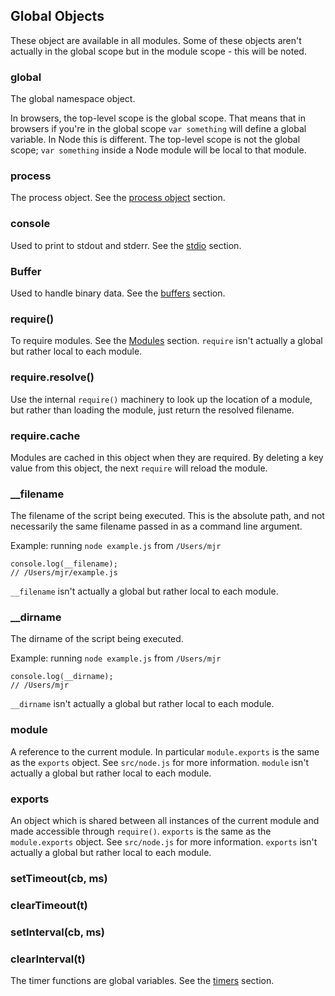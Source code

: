 ## Global Objects

These object are available in all modules. Some of these objects aren't
actually in the global scope but in the module scope - this will be noted.

### global

The global namespace object.

In browsers, the top-level scope is the global scope. That means that in
browsers if you're in the global scope `var something` will define a global
variable. In Node this is different. The top-level scope is not the global
scope; `var something` inside a Node module will be local to that module.

### process

The process object. See the [process object](process.html#process) section.

### console

Used to print to stdout and stderr. See the [stdio](stdio.html) section.

### Buffer

Used to handle binary data. See the [buffers](buffers.html) section.

### require()

To require modules. See the [Modules](modules.html#modules) section.
`require` isn't actually a global but rather local to each module.


### require.resolve()

Use the internal `require()` machinery to look up the location of a module,
but rather than loading the module, just return the resolved filename.

### require.cache

Modules are cached in this object when they are required. By deleting a key
value from this object, the next `require` will reload the module.


### __filename

The filename of the script being executed.  This is the absolute path, and not necessarily
the same filename passed in as a command line argument.

Example: running `node example.js` from `/Users/mjr`

    console.log(__filename);
    // /Users/mjr/example.js

`__filename` isn't actually a global but rather local to each module.

### __dirname

The dirname of the script being executed.

Example: running `node example.js` from `/Users/mjr`

    console.log(__dirname);
    // /Users/mjr

`__dirname` isn't actually a global but rather local to each module.


### module

A reference to the current module. In particular
`module.exports` is the same as the `exports` object. See `src/node.js`
for more information.
`module` isn't actually a global but rather local to each module.


### exports

An object which is shared between all instances of the current module and
made accessible through `require()`.
`exports` is the same as the `module.exports` object. See `src/node.js`
for more information.
`exports` isn't actually a global but rather local to each module.

### setTimeout(cb, ms)
### clearTimeout(t)
### setInterval(cb, ms)
### clearInterval(t)

The timer functions are global variables. See the [timers](timers.html) section.
